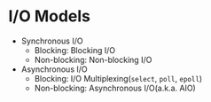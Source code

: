 # I/O Models

- Synchronous I/O
  - Blocking: Blocking I/O
  - Non-blocking: Non-blocking I/O
- Asynchronous I/O
  - Blocking: I/O Multiplexing(`select`, `poll`, `epoll`)
  - Non-blocking: Asynchronous I/O(a.k.a. AIO)

